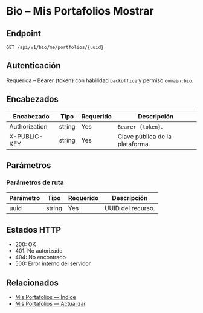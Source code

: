 # Bio – Mis Portafolios Mostrar

## Endpoint

```
GET /api/v1/bio/me/portfolios/{uuid}
```

## Autenticación

Requerida – Bearer {token} con habilidad `backoffice` y permiso `domain:bio`.

## Encabezados

| Encabezado           | Tipo   | Requerido | Descripción |
| ---------------- | ------ | -------- | ----------- |
| Authorization    | string | Yes      | `Bearer {token}`. |
| X-PUBLIC-KEY     | string | Yes      | Clave pública de la plataforma. |

## Parámetros

### Parámetros de ruta

| Parámetro | Tipo   | Requerido | Descripción |
| --------- | ------ | -------- | ----------- |
| uuid      | string | Yes      | UUID del recurso. |

## Estados HTTP

- 200: OK
- 401: No autorizado
- 404: No encontrado
- 500: Error interno del servidor

## Relacionados

- [Mis Portafolios — Índice](MyPortfoliosÍndice.md)
- [Mis Portafolios — Actualizar](MyPortfoliosActualizar.md)

